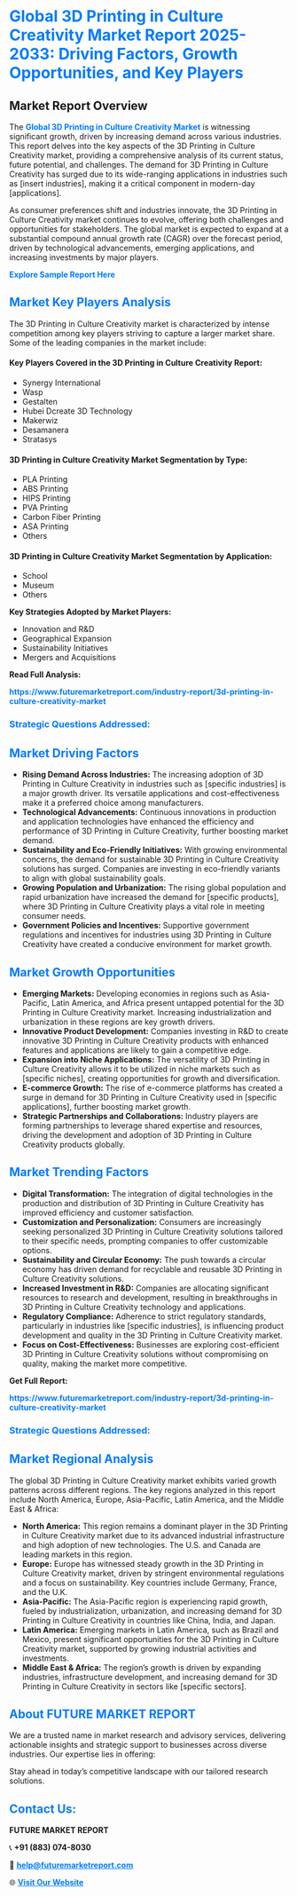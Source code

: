 <h1 style="color: #007BFF;">Global 3D Printing in Culture Creativity Market Report 2025-2033: Driving Factors, Growth Opportunities, and Key Players</h1>

<section id="overview">
<h2>Market Report Overview</h2>
<p>The <a href="https://www.futuremarketreport.com/industry-report/3d-printing-in-culture-creativity-market" style="color: #007BFF; text-decoration: none;"><strong>Global 3D Printing in Culture Creativity Market</strong></a> is witnessing significant growth, driven by increasing demand across various industries. This report delves into the key aspects of the 3D Printing in Culture Creativity market, providing a comprehensive analysis of its current status, future potential, and challenges. The demand for 3D Printing in Culture Creativity has surged due to its wide-ranging applications in industries such as [insert industries], making it a critical component in modern-day [applications].</p>
<p>As consumer preferences shift and industries innovate, the 3D Printing in Culture Creativity market continues to evolve, offering both challenges and opportunities for stakeholders. The global market is expected to expand at a substantial compound annual growth rate (CAGR) over the forecast period, driven by technological advancements, emerging applications, and increasing investments by major players.</p>
</section>

<section id="overview">
<p><a href="https://www.futuremarketreport.com/request-sample/reportId=115322" style="color: #007BFF; text-decoration: none;"><strong>Explore Sample Report Here</strong></a></p>
</section>

<section id="key-players">
<h2 style="color: #007BFF;">Market Key Players Analysis</h2>
<p>The 3D Printing in Culture Creativity market is characterized by intense competition among key players striving to capture a larger market share. Some of the leading companies in the market include:</p>
<h4>Key Players Covered in the 3D Printing in Culture Creativity Report:</h4>
<ul><li>Synergy International</li><li>Wasp</li><li>Gestalten</li><li>Hubei Dcreate 3D Technology</li><li>Makerwiz</li><li>Desamanera</li><li>Stratasys</li></ul>
<h4>3D Printing in Culture Creativity Market Segmentation by Type:</h4>
<ul><li>PLA Printing</li><li>ABS Printing</li><li>HIPS Printing</li><li>PVA Printing</li><li>Carbon Fiber Printing</li><li>ASA Printing</li><li>Others</li></ul>

<h4>3D Printing in Culture Creativity Market Segmentation by Application:</h4>
<ul><li>School</li><li>Museum</li><li>Others</li></ul>
<p><strong>Key Strategies Adopted by Market Players:</strong></p>
<ul>
<li>Innovation and R&D</li>
<li>Geographical Expansion</li>
<li>Sustainability Initiatives</li>
<li>Mergers and Acquisitions</li>
</ul>
</section>

<section>
<p><strong>Read Full Analysis: </strong></p><a href="https://www.futuremarketreport.com/industry-report/3d-printing-in-culture-creativity-market" style="color: #007BFF; text-decoration: none;"><strong>https://www.futuremarketreport.com/industry-report/3d-printing-in-culture-creativity-market</strong></a>
<h3 style="color: #007BFF;">Strategic Questions Addressed:</h3>
</section>

<section id="driving-factors">
<h2 style="color: #007BFF;">Market Driving Factors</h2>
<ul>
<li><strong>Rising Demand Across Industries:</strong> The increasing adoption of 3D Printing in Culture Creativity in industries such as [specific industries] is a major growth driver. Its versatile applications and cost-effectiveness make it a preferred choice among manufacturers.</li>
<li><strong>Technological Advancements:</strong> Continuous innovations in production and application technologies have enhanced the efficiency and performance of 3D Printing in Culture Creativity, further boosting market demand.</li>
<li><strong>Sustainability and Eco-Friendly Initiatives:</strong> With growing environmental concerns, the demand for sustainable 3D Printing in Culture Creativity solutions has surged. Companies are investing in eco-friendly variants to align with global sustainability goals.</li>
<li><strong>Growing Population and Urbanization:</strong> The rising global population and rapid urbanization have increased the demand for [specific products], where 3D Printing in Culture Creativity plays a vital role in meeting consumer needs.</li>
<li><strong>Government Policies and Incentives:</strong> Supportive government regulations and incentives for industries using 3D Printing in Culture Creativity have created a conducive environment for market growth.</li>
</ul>
</section>

<section id="growth-opportunities">
<h2 style="color: #007BFF;">Market Growth Opportunities</h2>
<ul>
<li><strong>Emerging Markets:</strong> Developing economies in regions such as Asia-Pacific, Latin America, and Africa present untapped potential for the 3D Printing in Culture Creativity market. Increasing industrialization and urbanization in these regions are key growth drivers.</li>
<li><strong>Innovative Product Development:</strong> Companies investing in R&D to create innovative 3D Printing in Culture Creativity products with enhanced features and applications are likely to gain a competitive edge.</li>
<li><strong>Expansion into Niche Applications:</strong> The versatility of 3D Printing in Culture Creativity allows it to be utilized in niche markets such as [specific niches], creating opportunities for growth and diversification.</li>
<li><strong>E-commerce Growth:</strong> The rise of e-commerce platforms has created a surge in demand for 3D Printing in Culture Creativity used in [specific applications], further boosting market growth.</li>
<li><strong>Strategic Partnerships and Collaborations:</strong> Industry players are forming partnerships to leverage shared expertise and resources, driving the development and adoption of 3D Printing in Culture Creativity products globally.</li>
</ul>
</section>

<section id="trending-factors">
<h2 style="color: #007BFF;">Market Trending Factors</h2>
<ul>
<li><strong>Digital Transformation:</strong> The integration of digital technologies in the production and distribution of 3D Printing in Culture Creativity has improved efficiency and customer satisfaction.</li>
<li><strong>Customization and Personalization:</strong> Consumers are increasingly seeking personalized 3D Printing in Culture Creativity solutions tailored to their specific needs, prompting companies to offer customizable options.</li>
<li><strong>Sustainability and Circular Economy:</strong> The push towards a circular economy has driven demand for recyclable and reusable 3D Printing in Culture Creativity solutions.</li>
<li><strong>Increased Investment in R&D:</strong> Companies are allocating significant resources to research and development, resulting in breakthroughs in 3D Printing in Culture Creativity technology and applications.</li>
<li><strong>Regulatory Compliance:</strong> Adherence to strict regulatory standards, particularly in industries like [specific industries], is influencing product development and quality in the 3D Printing in Culture Creativity market.</li>
<li><strong>Focus on Cost-Effectiveness:</strong> Businesses are exploring cost-efficient 3D Printing in Culture Creativity solutions without compromising on quality, making the market more competitive.</li>
</ul>
</section>

<section>
<p><strong>Get Full Report: </strong></p><a href="https://www.futuremarketreport.com/industry-report/3d-printing-in-culture-creativity-market" style="color: #007BFF; text-decoration: none;"><strong>https://www.futuremarketreport.com/industry-report/3d-printing-in-culture-creativity-market</strong></a>
<h3 style="color: #007BFF;">Strategic Questions Addressed:</h3>
</section>


<section id="regional-analysis">
<h2 style="color: #007BFF;">Market Regional Analysis</h2>
<p>The global 3D Printing in Culture Creativity market exhibits varied growth patterns across different regions. The key regions analyzed in this report include North America, Europe, Asia-Pacific, Latin America, and the Middle East & Africa:</p>
<ul>
<li><strong>North America:</strong> This region remains a dominant player in the 3D Printing in Culture Creativity market due to its advanced industrial infrastructure and high adoption of new technologies. The U.S. and Canada are leading markets in this region.</li>
<li><strong>Europe:</strong> Europe has witnessed steady growth in the 3D Printing in Culture Creativity market, driven by stringent environmental regulations and a focus on sustainability. Key countries include Germany, France, and the U.K.</li>
<li><strong>Asia-Pacific:</strong> The Asia-Pacific region is experiencing rapid growth, fueled by industrialization, urbanization, and increasing demand for 3D Printing in Culture Creativity in countries like China, India, and Japan.</li>
<li><strong>Latin America:</strong> Emerging markets in Latin America, such as Brazil and Mexico, present significant opportunities for the 3D Printing in Culture Creativity market, supported by growing industrial activities and investments.</li>
<li><strong>Middle East & Africa:</strong> The region’s growth is driven by expanding industries, infrastructure development, and increasing demand for 3D Printing in Culture Creativity in sectors like [specific sectors].</li>
</ul>
</section>

<footer>
<h2 style="color: #007BFF;">About FUTURE MARKET REPORT</h2>
<p>We are a trusted name in market research and advisory services, delivering actionable insights and strategic support to businesses across diverse industries. Our expertise lies in offering:</p>

<p>Stay ahead in today’s competitive landscape with our tailored research solutions.</p>

<h2 style="color: #007BFF;">Contact Us:</h2>
<p><strong>FUTURE MARKET REPORT</strong></p>
<p>📞 <strong>+91 (883) 074-8030</strong></p>
<p>📧 <strong><a href="mailto:help@futuremarketreport.com" style="color: #007BFF;">help@futuremarketreport.com</a></strong></p>
<p>🌐 <strong><a href="https://www.futuremarketreport.com/" style="color: #007BFF;">Visit Our Website</a></strong></p>
</footer>